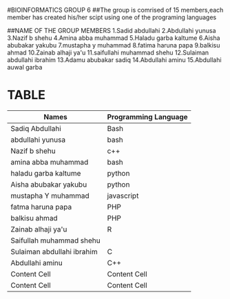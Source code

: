 #BIOINFORMATICS GROUP 6
##The group is comrised of 15 members,each member has created his/her scipt using one of the programing languages



##NAME OF THE GROUP MEMBERS
1.Sadid abdullahi
2.Abdullahi yunusa
3.Nazif b shehu
4.Amina abba muhammad
5.Haladu garba kaltume
6.Aisha abubakar yakubu
7.mustapha y muhammad
8.fatima haruna papa
9.balkisu ahmad
10.Zainab alhaji ya'u
11.saifullahi muhammad shehu
12.Sulaiman abdullahi ibrahim
13.Adamu abubakar sadiq
14.Abdullahi aminu
15.Abdullahi auwal garba
# TABLE

| Names  | Programming Language |
| ------------- | ------------- |
| Sadiq Abdullahi  | Bash   |
| abdullahi yunusa | bash  |
| Nazif b shehu   | c++   |
| amina abba muhammad   | bash   |
| haladu garba kaltume   | python   |
|   Aisha abubakar yakubu | python   |
|   mustapha Y muhammad |  javascript  |
| fatma haruna papa   |  PHP  |
| balkisu ahmad   |  PHP  |
| Zainab alhaji ya'u   | R   |
|  Saifullah muhammad shehu  |    |
| Sulaiman abdullahi ibrahim   |  C  |
| Abdullahi aminu   | C++   |
| Content Cell  | Content Cell  |
| Content Cell  | Content Cell  |
